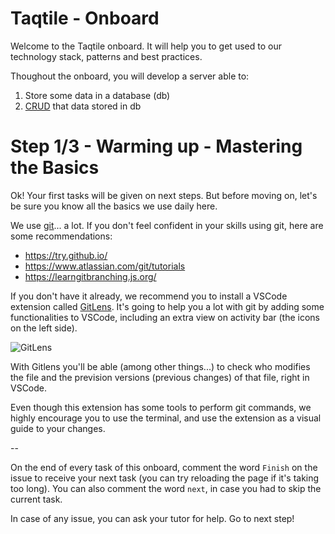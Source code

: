 # Taqtile - Onboard

Welcome to the Taqtile onboard. It will help you to get used to our technology stack, patterns and best practices.

Thoughout the onboard, you will develop a server able to:

1. Store some data in a database (db)
1. [CRUD](https://en.wikipedia.org/wiki/Create,_read,_update_and_delete) that data stored in db

# Step 1/3 - Warming up - Mastering the Basics

Ok! Your first tasks will be given on next steps. But before moving on, let's be sure you know all the basics we use daily here.

We use [git](https://git-scm.com/)... a lot. If you don't feel confident in your skills using git, here are some recommendations:

- https://try.github.io/
- https://www.atlassian.com/git/tutorials
- https://learngitbranching.js.org/


If you don't have it already, we recommend you to install a VSCode extension called [GitLens](https://marketplace.visualstudio.com/items?itemName=eamodio.gitlens). It's going to help you a lot with git by adding some functionalities to VSCode, including an extra view on activity bar (the icons on the left side).

![GitLens](https://github.com/indigotech/taq-github-bot/blob/master/images/gitlens.jpg)

With Gitlens you'll be able (among other things...) to check who modifies the file and the prevision versions (previous changes) of that file, right in VSCode.

Even though this extension has some tools to perform git commands, we highly encourage you to use the terminal, and use the extension as a visual guide to your changes.

--

On the end of every task of this onboard, comment the word `Finish` on the issue to receive your next task (you can try reloading the page if it's taking too long).
You can also comment the word `next`, in case you had to skip the current task.

In case of any issue, you can ask your tutor for help. Go to next step!
